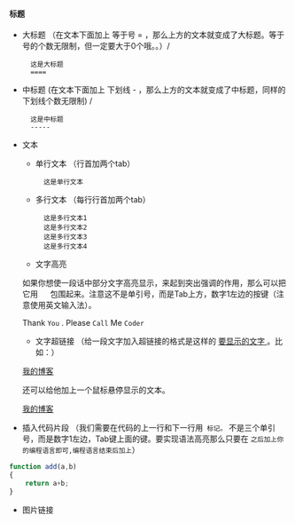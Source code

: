 #### 标题
* 大标题 （在文本下面加上 等于号 = ，那么上方的文本就变成了大标题。等于号的个数无限制，但一定要大于0个哦。。）/<br>

        这是大标题
        ====
* 中标题  (在文本下面加上 下划线 - ，那么上方的文本就变成了中标题，同样的 下划线个数无限制) /<br>

        这是中标题 
        ----- 

* 文本
    * 单行文本 （行首加两个tab）

            这是单行文本

    * 多行文本 （每行行首加两个tab）

            这是多行文本1
            这是多行文本2
            这是多行文本3
            这是多行文本4

    * 文字高亮

    如果你想使一段话中部分文字高亮显示，来起到突出强调的作用，那么可以把它用 `  ` 包围起来。注意这不是单引号，而是Tab上方，数字1左边的按键（注意使用英文输入法）。

    Thank `You` . Please `Call` Me `Coder`

    * 文字超链接 （给一段文字加入超链接的格式是这样的 [ 要显示的文字 ]( 链接的地址 )。比如：）

    [我的博客](http://blog.csdn.net/)  

    还可以给他加上一个鼠标悬停显示的文本。

    [我的博客](http://blog.csdn.net/ "悬停显示")  

* 插入代码片段 （我们需要在代码的上一行和下一行用``` 标记。``` 不是三个单引号，而是数字1左边，Tab键上面的键。要实现语法高亮那么只要在 ``` 之后加上你的编程语言即可,编程语言结束后加上 ```）

```javascript
function add(a,b)
{
    return a+b;
}
```

* 图片链接